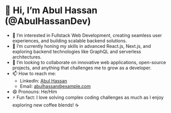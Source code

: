 # 👋 Hi, I’m Abul Hassan (@AbulHassanDev)

- 👀 I’m interested in Fullstack Web Development, creating seamless user experiences, and building scalable backend solutions.  
- 🌱 I’m currently honing my skills in advanced React.js, Next.js, and exploring backend technologies like GraphQL and serverless architectures.  
- 💞️ I’m looking to collaborate on innovative web applications, open-source projects, and anything that challenges me to grow as a developer.  
- 📫 How to reach me:  
  - LinkedIn: [Abul Hassan](https://www.linkedin.com/in/abul-hassan-2a71b722a)  
  - Email: [abulhassan@example.com](mailto:abulhassan@example.com)  
- 😄 Pronouns: He/Him  
- ⚡ Fun fact: I love solving complex coding challenges as much as I enjoy exploring new coffee blends! ☕  
